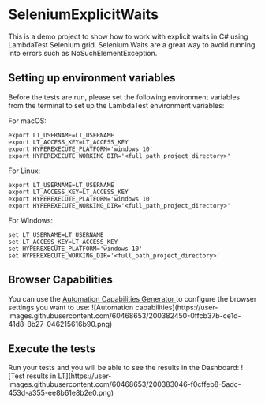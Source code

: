 # SeleniumExplicitWaits
This is a demo project to show how to work with explicit waits in C# using LambdaTest Selenium grid.
Selenium Waits are a great way to avoid running into errors such as NoSuchElementException. 

<h2> Setting up environment variables </h2>
Before the tests are run, please set the following environment variables from the terminal to set up the LambdaTest environment variables:

For macOS:

```
export LT_USERNAME=LT_USERNAME
export LT_ACCESS_KEY=LT_ACCESS_KEY
export HYPEREXECUTE_PLATFORM='windows 10'
export HYPEREXECUTE_WORKING_DIR='<full_path_project_directory>'
```
For Linux:
```
export LT_USERNAME=LT_USERNAME
export LT_ACCESS_KEY=LT_ACCESS_KEY
export HYPEREXECUTE_PLATFORM='windows 10'
export HYPEREXECUTE_WORKING_DIR='<full_path_project_directory>'
```
For Windows:
```
set LT_USERNAME=LT_USERNAME
set LT_ACCESS_KEY=LT_ACCESS_KEY
set HYPEREXECUTE_PLATFORM='windows 10'
set HYPEREXECUTE_WORKING_DIR='<full_path_project_directory>'
```

<h2> Browser  Capabilities </h2>
You can use the <a href = "https://www.lambdatest.com/capabilities-generator/"> Automation Capabilities Generator </a> to configure the browser settings you want to use:
![Automation capabilities](https://user-images.githubusercontent.com/60468653/200382450-0ffcb37b-ce1d-41d8-8b27-046215616b90.png)

<h2> Execute the tests </h2>
Run your tests and you will be able to see the results in the Dashboard:
![Test results in LT](https://user-images.githubusercontent.com/60468653/200383046-f0cffeb8-5adc-453d-a355-ee8b61e8b2e0.png)
